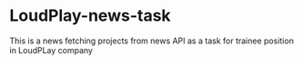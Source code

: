 # LoudPlay-news-task
This is a news fetching projects from news API as a task for trainee position in LoudPLay company
